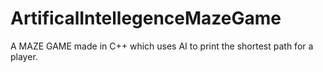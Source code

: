 # ArtificalIntellegenceMazeGame
A MAZE GAME made in C++ which uses AI to print the shortest path for a player.
